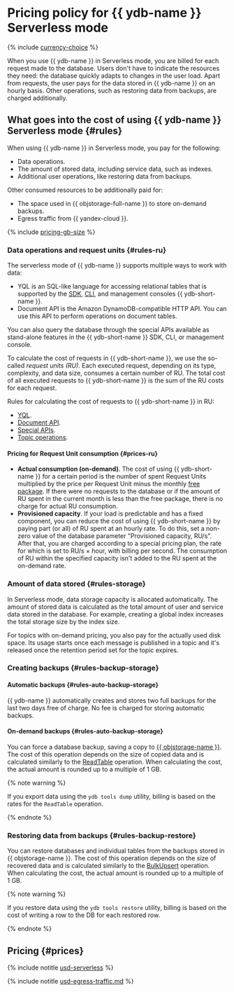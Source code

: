 # Pricing policy for {{ ydb-name }} Serverless mode



{% include [currency-choice](../_includes/pricing/currency-choice.md) %}


When you use {{ ydb-name }} in Serverless mode, you are billed for each request made to the database. Users don't have to indicate the resources they need: the database quickly adapts to changes in the user load. Apart from requests, the user pays for the data stored in {{ ydb-name }} on an hourly basis. Other operations, such as restoring data from backups, are charged additionally.

## What goes into the cost of using {{ ydb-name }} Serverless mode {#rules}

When using {{ ydb-name }} in Serverless mode, you pay for the following:
* Data operations.
* The amount of stored data, including service data, such as indexes.
* Additional user operations, like restoring data from backups.

Other consumed resources to be additionally paid for:

* The space used in {{ objstorage-full-name }} to store on-demand backups.
* Egress traffic from {{ yandex-cloud }}.

{% include [pricing-gb-size](../_includes/pricing/pricing-gb-size.md) %}

### Data operations and request units {#rules-ru}

The serverless mode of {{ ydb-name }} supports multiple ways to work with data:
* YQL is an SQL-like language for accessing relational tables that is supported by the [SDK](https://ydb.tech/en/docs/reference/ydb-sdk/), [CLI](https://ydb.tech/en/docs/reference/ydb-cli/), and management consoles {{ ydb-short-name }}.
* Document API is the Amazon DynamoDB-compatible HTTP API. You can use this API to perform operations on document tables.

You can also query the database through the special APIs available as stand-alone features in the {{ ydb-short-name }} SDK, CLI, or management console.

To calculate the cost of requests in {{ ydb-short-name }}, we use the so-called _request units (RU)_. Each executed request, depending on its type, complexity, and data size, consumes a certain number of RU. The total cost of all executed requests to {{ ydb-short-name }} is the sum of the RU costs for each request.

Rules for calculating the cost of requests to {{ ydb-short-name }} in RU:
* [YQL](ru-yql.md).
* [Document API](ru-docapi.md).
* [Special APIs](ru-special.md).
* [Topic operations](ru-topics.md).

#### Pricing for Request Unit consumption {#prices-ru}

* **Actual consumption (on-demand)**. The cost of using {{ ydb-short-name }} for a certain period is the number of spent Request Units multiplied by the price per Request Unit minus the monthly [free package](../../billing/concepts/serverless-free-tier.md#ydb). If there were no requests to the database or if the amount of RU spent in the current month is less than the free package, there is no charge for actual RU consumption.
* **Provisioned capacity**. If your load is predictable and has a fixed component, you can reduce the cost of using {{ ydb-short-name }} by paying part (or all) of RU spent at an hourly rate. To do this, set a non-zero value of the database parameter "Provisioned capacity, RU/s". After that, you are charged according to a special pricing plan, the rate for which is set to RU/s × hour, with billing per second. The consumption of RU within the specified capacity isn't added to the RU spent at the on-demand rate.

### Amount of data stored {#rules-storage}

In Serverless mode, data storage capacity is allocated automatically. The amount of stored data is calculated as the total amount of user and service data stored in the database. For example, creating a global index increases the total storage size by the index size.

For topics with on-demand pricing, you also pay for the actually used disk space. Its usage starts once each message is published in a topic and it's released once the retention period set for the topic expires.

### Creating backups {#rules-backup-storage}

#### Automatic backups {#rules-auto-backup-storage}

{{ ydb-name }} automatically creates and stores two full backups for the last two days free of charge. No fee is charged for storing automatic backups.

#### On-demand backups {#rules-auto-backup-storage}

You can force a database backup, saving a copy to [{{ objstorage-name }}](../../storage/). The cost of this operation depends on the size of copied data and is calculated similarly to the [ReadTable](ru-special.md#readtable) operation. When calculating the cost, the actual amount is rounded up to a multiple of 1 GB.

{% note warning %}

If you export data using the `ydb tools dump` utility, billing is based on the rates for the `ReadTable` operation.

{% endnote %}

### Restoring data from backups {#rules-backup-restore}

You can restore databases and individual tables from the backups stored in {{ objstorage-name }}. The cost of this operation depends on the size of recovered data and is calculated similarly to the [BulkUpsert](ru-special.md#bulkupsert) operation. When calculating the cost, the actual amount is rounded up to a multiple of 1 GB.

{% note warning %}

If you restore data using the `ydb tools restore` utility, billing is based on the cost of writing a row to the DB for each restored row.

{% endnote %}

## Pricing  {#prices}





{% include notitle [usd-serverless](../../_pricing/ydb/usd-serverless.md) %}





{% include notitle [usd-egress-traffic.md](../../_pricing/usd-egress-traffic.md) %}



